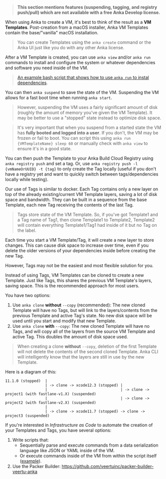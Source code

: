 > **This section mentions features (suspending, tagging, and registry push/pull) which are not available with a free Anka Develop license.**

When using Anka to create a VM, it's best to think of the result as a **VM Templates**. Post-creation from a macOS installer, Anka VM Templates contain the base/"vanilla" macOS installation.

> You can create Templates using the `anka create` command or the Anka UI just like you do with any other Anka license.

After a VM Template is created, you can use `anka view` and/or `anka run` commands to install and configure the system or whatever dependencies and software you need inside of the VM.

> [An example bash script that shows how to use `anka run` to instal dependencies](https://github.com/veertuinc/getting-started#create-vm-template-tagsbash).

You can then `anka suspend` to save the state of the VM. Suspending the VM allows for a fast boot time when running `anka start`.

> However, suspending the VM uses a fairly significant amount of disk (roughly the amount of memory you've given the VM Template). It may be better to use a "stopped" state instead to optimize disk space.

> It's very important that when you suspend from a started state the VM has **fully booted and logged into a user**. If you don't, the VM may be frozen or fail to boot. You can script this using `anka run {VMTemplateName} sleep 60` or manually check with `anka view` to ensure it's in a good state.

You can then push the Template to your Anka Build Cloud Registry using `anka registry push` and set a tag. Or, use `anka registry push -l {vmNameOrUUID} -t {tag}` to only create the Tag locally (useful if you don't have a registry yet and want to quickly switch between tags/dependencies locally while testing).

Our use of Tags is similar to docker. Each Tag contains only a new layer on top of the already existing/current VM Template layers, saving a lot of disk space and bandwidth. They can be built in a sequence from the base Template, each new Tag receiving the contents of the last Tag.

> Tags store state of the VM Template. So, if you've got Template1 and a Tag name of Tag1, then clone Template1 to Template2, Template2 will contain everything Template1/Tag1 had inside of it but no Tag on the label.

Each time you start a VM Template/Tag, it will create a new layer to store changes. This can cause disk space to increase over time, even if you delete the older versions of your dependencies inside before creating the new Tag.

However, Tags may not be the easiest and most flexible solution for you.

Instead of using Tags, VM Templates can be cloned to create a new Template. Just like Tags, this shares the previous VM Template's layers, saving space. This is the recommended approach for most users.

You have two options:

1. Use `anka clone` **without** `--copy` (recommended): The new cloned Template will have no Tags, but will link to the layers/contents from the previous Template and active Tag's state. No new disk space will be used until you start and modify that new Template.
2. Use `anka clone` **with** `--copy`: The new cloned Template will have no Tags, and will copy all of the layers from the source VM Template and active Tag. This doubles the amount of disk space used.

> When creating a clone **without** `--copy`, deletion of the first Template will not delete the contents of the second cloned Template. Anka CLI will intelligently know that the layers are still in use by the new Template.

Here is a diagram of this:

```
11.1.0 (stopped)  | 
                  | -> clone -> xcode12.3 (stopped) |
                  |                                 | -> clone -> project1 (with fastlane-v1.X) (suspended)
                  |                                 | -> clone -> project2 (with fastlane-v2.X) (suspended)
                  |
                  | -> clone -> xcode11.7 (stopped) -> clone -> project3 (suspended)
```

If you're interested in _Infrastructure as Code_ to automate the creation of your Templates and Tags, you have several options:

1. Write scripts that:
    - Sequentially parse and execute commands from a data serialization language like JSON or YAML inside of the VM.
    - Or execute commands inside of the VM from within the script itself ([example](https://github.com/veertuinc/getting-started#create-vm-template-tagsbash)).
2. Use the Packer Builder: https://github.com/veertuinc/packer-builder-veertu-anka
